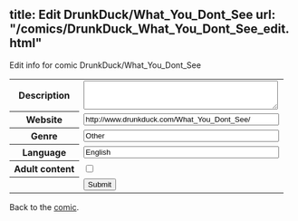 title: Edit DrunkDuck/What_You_Dont_See
url: "/comics/DrunkDuck_What_You_Dont_See_edit.html"
---
Edit info for comic DrunkDuck/What_You_Dont_See

<form name="comic" action="http://gaepostmail.appspot.com/comic/" method="post">
<table class="comicinfo">
<tr>
<th>Description</th><td><textarea name="description" cols="40" rows="3"></textarea></td>
</tr>
<tr>
<th>Website</th><td><input type="text" name="url" value="http://www.drunkduck.com/What_You_Dont_See/" size="40"/></td>
</tr>
<tr>
<th>Genre</th><td><input type="text" name="genre" value="Other" size="40"/></td>
</tr>
<tr>
<th>Language</th><td><input type="text" name="language" value="English" size="40"/></td>
</tr>
<tr>
<th>Adult content</th><td><input type="checkbox" name="adult" value="adult" /></td>
</tr>
<tr>
<th></th><td>
<input type="hidden" name="comic" value="DrunkDuck_What_You_Dont_See" />
<input type="submit" name="submit" value="Submit" />
</td>
</tr>
</table>
</form>

Back to the [comic](DrunkDuck_What_You_Dont_See.html).
